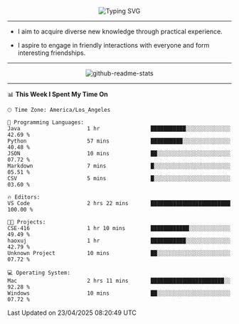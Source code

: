 <p align="center">
  <img src="https://readme-typing-svg.demolab.com?font=Fira+Code&weight=500&size=32&duration=2500&pause=1600&center=true&vCenter=true&random=false&width=1024&height=64&lines=Hi+there+%F0%9F%91%8B;I'm+delighted+you+could+make+it+here+%F0%9F%8E%89;I'm+Harry%2C+a+college+student+still+finding+my+way" alt="Typing SVG" />
</p>


---


- I aim to acquire diverse new knowledge through practical experience.

- I aspire to engage in friendly interactions with everyone and form interesting friendships.


---


<p align="center">
  <img src="https://github-readme-stats.vercel.app/api?username=Harry-Jing&show_icons=true" alt="github-readme-stats"/>
</p>


---

<!--START_SECTION:waka-->
📊 **This Week I Spent My Time On** 

```text
🕑︎ Time Zone: America/Los_Angeles

💬 Programming Languages: 
Java                     1 hr                ███████████░░░░░░░░░░░░░░   42.69 % 
Python                   57 mins             ██████████░░░░░░░░░░░░░░░   40.48 % 
JSON                     10 mins             ██░░░░░░░░░░░░░░░░░░░░░░░   07.72 % 
Markdown                 7 mins              █░░░░░░░░░░░░░░░░░░░░░░░░   05.51 % 
CSV                      5 mins              █░░░░░░░░░░░░░░░░░░░░░░░░   03.60 % 

🔥 Editors: 
VS Code                  2 hrs 22 mins       █████████████████████████   100.00 % 

🐱‍💻 Projects: 
CSE-416                  1 hr 10 mins        ████████████░░░░░░░░░░░░░   49.49 % 
haoxuj                   1 hr                ███████████░░░░░░░░░░░░░░   42.79 % 
Unknown Project          10 mins             ██░░░░░░░░░░░░░░░░░░░░░░░   07.72 % 

💻 Operating System: 
Mac                      2 hrs 11 mins       ███████████████████████░░   92.28 % 
Windows                  10 mins             ██░░░░░░░░░░░░░░░░░░░░░░░   07.72 % 
```


 Last Updated on 23/04/2025 08:20:49 UTC
<!--END_SECTION:waka-->
